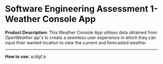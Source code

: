 # Software Engineering Assessment 1- Weather Console App

**Product Description:**
This Weather Console App utilises data obtained from _OpenWeather_ api's to create a seemless user experience in which they can input their wanted location to view the current and forecasted weather 

---

**How to use:**
a;idgf;a
